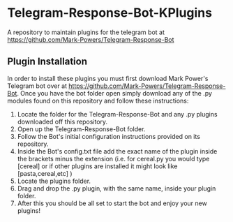 # Telegram-Response-Bot-KPlugins
A repository to maintain plugins for the telegram bot at https://github.com/Mark-Powers/Telegram-Response-Bot
## Plugin Installation ##
In order to install these plugins you must first download Mark Power's Telegram bot over at https://github.com/Mark-Powers/Telegram-Response-Bot. Once you have the bot folder open simply download any of the .py modules found on this repository and follow these instructions:
  1. Locate the folder for the Telegram-Response-Bot and any .py plugins downloaded off this repository.
  2. Open up the Telegram-Response-Bot folder.
  3. Follow the Bot's initial configuration instructions provided on its repository.
  4. Inside the Bot's config.txt file add the exact name of the plugin inside the brackets minus the extension (i.e. for cereal.py you would type [cereal] or if other plugins are installed it might look like [pasta,cereal,etc] )
  5. Locate the plugins folder.
  6. Drag and drop the .py plugin, with the same name, inside your plugin folder.
  7. After this you should be all set to start the bot and enjoy your new plugins!


